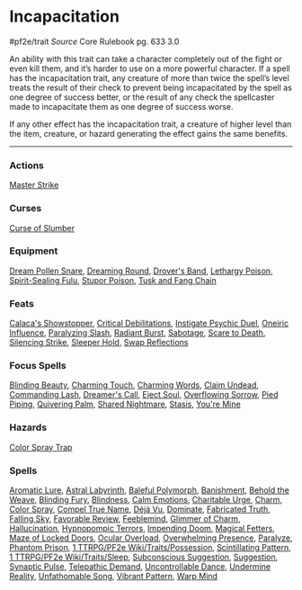 # Incapacitation
#pf2e/trait 
*Source* Core Rulebook pg. 633 3.0

An ability with this trait can take a character completely out of the fight or even kill them, and it’s harder to use on a more powerful character. If a spell has the incapacitation trait, any creature of more than twice the spell’s level treats the result of their check to prevent being incapacitated by the spell as one degree of success better, or the result of any check the spellcaster made to incapacitate them as one degree of success worse.

If any other effect has the incapacitation trait, a creature of higher level than the item, creature, or hazard generating the effect gains the same benefits.

--- 

### Actions
[Master Strike](Master%20Strike)

### Curses
[Curse of Slumber](Curse%20of%20Slumber)

### Equipment
[Dream Pollen Snare](Dream%20Pollen%20Snare), [Dreaming Round](Dreaming%20Round), [Drover's Band](Drover's%20Band), [Lethargy Poison](Lethargy%20Poison), [Spirit-Sealing Fulu](Spirit-Sealing%20Fulu), [Stupor Poison](Stupor%20Poison), [Tusk and Fang Chain](Tusk%20and%20Fang%20Chain)

### Feats
[Calaca's Showstopper](Calaca's%20Showstopper), [Critical Debilitations](Critical%20Debilitations), [Instigate Psychic Duel](Instigate%20Psychic%20Duel), [Oneiric Influence](Oneiric%20Influence), [Paralyzing Slash](Paralyzing%20Slash), [Radiant Burst](Radiant%20Burst), [Sabotage](Sabotage), [Scare to Death](Scare%20to%20Death), [Silencing Strike](Silencing%20Strike), [Sleeper Hold](Sleeper%20Hold), [Swap Reflections](Swap%20Reflections)

### Focus Spells
[Blinding Beauty](Blinding%20Beauty.md), [Charming Touch](Charming%20Touch.md), [Charming Words](Charming%20Words.md), [Claim Undead](Claim%20Undead.md), [Commanding Lash](Commanding%20Lash.md), [Dreamer's Call](Dreamer's%20Call.md), [Eject Soul](Eject%20Soul.md), [Overflowing Sorrow](Overflowing%20Sorrow.md), [Pied Piping](Pied%20Piping.md), [Quivering Palm](Quivering%20Palm.md), [Shared Nightmare](Shared%20Nightmare.md), [Stasis](Stasis.md), [You're Mine](You're%20Mine.md)

### Hazards
[Color Spray Trap](Color%20Spray%20Trap)

### Spells
[Aromatic Lure](Aromatic%20Lure.md), [Astral Labyrinth](Astral%20Labyrinth.md), [Baleful Polymorph](Baleful%20Polymorph.md), [Banishment](Banishment.md), [Behold the Weave](Behold%20the%20Weave.md), [Blinding Fury](Blinding%20Fury.md), [Blindness](Blindness.md), [Calm Emotions](Calm%20Emotions.md), [Charitable Urge](Charitable%20Urge.md), [Charm](Charm.md), [Color Spray](Color%20Spray.md), [Compel True Name](Compel%20True%20Name.md), [Déjà Vu](Déjà%20Vu.md), [Dominate](Dominate.md), [Fabricated Truth](Fabricated%20Truth.md), [Falling Sky](Falling%20Sky.md), [Favorable Review](Favorable%20Review.md), [Feeblemind](Feeblemind.md), [Glimmer of Charm](Glimmer%20of%20Charm.md), [Hallucination](Hallucination.md), [Hypnopompic Terrors](Hypnopompic%20Terrors.md), [Impending Doom](Impending%20Doom.md), [Magical Fetters](Magical%20Fetters.md), [Maze of Locked Doors](Maze%20of%20Locked%20Doors.md), [Ocular Overload](Ocular%20Overload.md), [Overwhelming Presence](Overwhelming%20Presence.md), [Paralyze](Paralyze.md), [Phantom Prison](Phantom%20Prison.md), [1 TTRPG/PF2e Wiki/Traits/Possession](1%20TTRPG/PF2e%20Wiki/Traits/Possession), [Scintillating Pattern](Scintillating%20Pattern.md), [1 TTRPG/PF2e Wiki/Traits/Sleep](1%20TTRPG/PF2e%20Wiki/Traits/Sleep), [Subconscious Suggestion](Subconscious%20Suggestion.md), [Suggestion](Suggestion.md), [Synaptic Pulse](Synaptic%20Pulse.md), [Telepathic Demand](Telepathic%20Demand.md), [Uncontrollable Dance](Uncontrollable%20Dance.md), [Undermine Reality](Undermine%20Reality.md), [Unfathomable Song](Unfathomable%20Song.md), [Vibrant Pattern](Vibrant%20Pattern.md), [Warp Mind](Warp%20Mind.md)